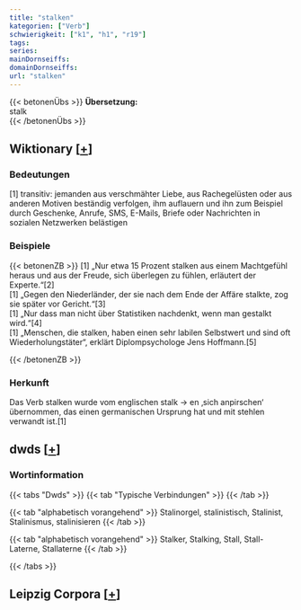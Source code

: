```yaml
---
title: "stalken"
kategorien: ["Verb"]
schwierigkeit: ["k1", "h1", "r19"]
tags:
series:
mainDornseiffs:
domainDornseiffs:
url: "stalken"
---
```


{{< betonenÜbs >}}
**Übersetzung:**  
stalk  
{{< /betonenÜbs >}}

## Wiktionary [[+](https://de.wiktionary.org/wiki/stalken)]

### Bedeutungen
[1] transitiv: jemanden aus verschmähter Liebe, aus Rachegelüsten oder aus anderen Motiven beständig verfolgen, ihm auflauern und ihn zum Beispiel durch Geschenke, Anrufe, SMS, E-Mails, Briefe oder Nachrichten in sozialen Netzwerken belästigen  

### Beispiele
{{< betonenZB >}}
[1] „Nur etwa 15 Prozent stalken aus einem Machtgefühl heraus und aus der Freude, sich überlegen zu fühlen, erläutert der Experte.“[2]  
[1] „Gegen den Niederländer, der sie nach dem Ende der Affäre stalkte, zog sie später vor Gericht.“[3]  
[1] „Nur dass man nicht über Statistiken nachdenkt, wenn man gestalkt wird.“[4]  
[1] „Menschen, die stalken, haben einen sehr labilen Selbstwert und sind oft Wiederholungstäter“, erklärt Diplompsychologe Jens Hoffmann.[5]  

{{< /betonenZB >}}
### Herkunft
Das Verb stalken wurde vom englischen stalk → en ‚sich anpirschen‘ übernommen, das einen germanischen Ursprung hat und mit stehlen verwandt ist.[1]  



## dwds [[+](https://www.dwds.de/wb/stalken)]

### Wortinformation
{{< tabs "Dwds" >}}
{{< tab "Typische Verbindungen" >}}
{{< /tab >}}

{{< tab "alphabetisch vorangehend" >}}
Stalinorgel, stalinistisch, Stalinist, Stalinismus, stalinisieren
{{< /tab >}}

{{< tab "alphabetisch vorangehend" >}}
Stalker, Stalking, Stall, Stall-Laterne, Stallaterne
{{< /tab >}}

{{< /tabs >}}

## Leipzig Corpora [[+](https://corpora.uni-leipzig.de/en/res?word=stalken&corpusId=deu_newscrawl-public_2018)]

